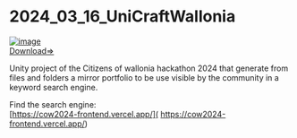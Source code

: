 # 2024_03_16_UniCraftWallonia
[![image](https://github.com/EloiStree/2024_03_16_UniCraftBuilder/assets/20149493/a6057508-aea1-4a1d-885b-b8995a9f4eba)](https://github.com/EloiStree/2024_03_16_UniCraftBuilder/releases/tag/V0)  
[Download=>](https://github.com/EloiStree/2024_03_16_UniCraftBuilder/releases/tag/V0)    
  
Unity project of the Citizens of wallonia hackathon 2024 that generate from files and folders a mirror portfolio to be use visible by the community in a keyword search engine.  

 
Find the search engine:    
[https://cow2024-frontend.vercel.app/](
https://cow2024-frontend.vercel.app/)  
